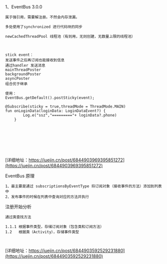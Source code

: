 1、EventBus 3.0.0 
```
属于强引用，需要解注册。不然会内存泄漏。

多处使用了synchronized 进行代码块的同步

newCachedThreadPool 线程池（有则用，无则创建，无数量上限的线程池）



stick event：
发送事件之后再订阅也能接收到信息
通过handler 发送消息
mainThreadPoster
backgroundPoster
asyncPoster
组合优于继承

使用：
EventBus.getDefault().postSticky(event);

@Subscribe(sticky = true,threadMode = ThreadMode.MAIN)
fun onLoginData(loginData: LoginDataEvent?) {
        Log.e("ssz","========="+ loginData?.phone)
    }








``` 
[详细地址：https://juejin.cn/post/6844903969395851272](https://juejin.cn/post/6844903969395851272)


EventBus 原理
```
1、最主要是通过 subscriptionsByEventType 将订阅对象（接收事件的方法）添加到列表中
2、发布事件的时候在列表中查询对应的方法并执行

```
注册开始分析
```
通过类查找方法

1.1.1 根据事件类型，存储订阅对象（包含类和订阅方法）
1.2   根据类（Activity），存储事件类型



```
[详细地址：https://juejin.cn/post/6844903592529231880](https://juejin.cn/post/6844903592529231880)